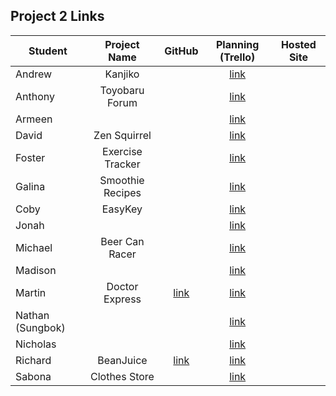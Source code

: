 ## Project 2 Links

| Student | Project Name | GitHub | Planning (Trello) | Hosted Site |
|---|:---:|:---:|:---:|:---:|
| Andrew | Kanjiko |  | [link](https://trello.com/b/qMRaUG0T/kanjiko) |  |
| Anthony | Toyobaru Forum |  | [link](https://trello.com/b/RYBuefK3/toyobaru-forum) |  |
| Armeen |  |  | [link](https://trello.com/b/Omtf3m3G/project-2) |  |
| David | Zen Squirrel |  | [link](https://trello.com/b/5J7OZUoQ/zen-squirrel) |  |
| Foster | Exercise Tracker |  | [link](https://trello.com/b/E1EXwrb3/ga-project-2-planning-exercise-tracking) |  |
| Galina | Smoothie Recipes |  | [link](https://trello.com/b/TQc6ItJf/healthy-smoothie-recipies) |  |
| Coby | EasyKey |  | [link](https://trello.com/b/X0ohSAUv/easykey) |  |
| Jonah |  |  | [link](https://trello.com/b/Acy45NUL/sei-project-2) |  |
| Michael | Beer Can Racer |  | [link](https://trello.com/b/B9QIwCjf/beer-can-racer) |  |
| Madison |  |  | [link](https://trello.com/b/S7WkBCgg/project-2-full-stack-crud-app) |  |
| Martin | Doctor Express | [link](https://github.com/BlueCadet-3/doctor-express) | [link](https://trello.com/b/PQ61vkrf/doctor-express) |  |
| Nathan (Sungbok) |  |  | [link](https://trello.com/b/8sK8WgjV/project-2-planning) |  |
| Nicholas |  |  | [link](https://trello.com/b/Xh2MGQif/project-2-planning) |  |
| Richard | BeanJuice | [link](https://github.com/turtlepower93/BeanJuice) | [link](https://trello.com/b/ooRiEMjn/beanjuice) |  |
| Sabona | Clothes Store |  | [link](https://trello.com/b/NY9ZGmCr/project-2-clothes-store) |  |

